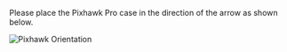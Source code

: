Please place the Pixhawk Pro case in the direction of the arrow as shown below.

![](https://drotek.com/wp-content/uploads/2017/01/top-Copie.jpg "Pixhawk Orientation")

